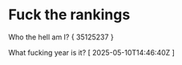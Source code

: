 # Fuck the rankings

Who the hell am I?
{ 35125237 }

What fucking year is it?
[ 2025-05-10T14:46:40Z ]
